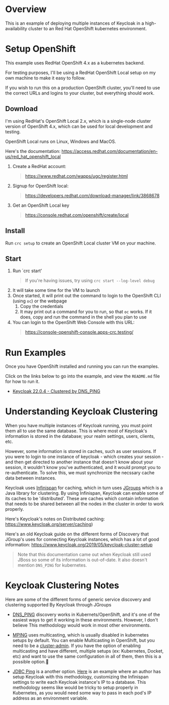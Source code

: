 # Overview
This is an example of deploying multiple instances of Keycloak in a high-availability cluster 
to an Red Hat OpenShift kubernetes environment.


# Setup OpenShift

This example uses RedHat OpenShift 4.x as a kubernetes backend.

For testing purposes, I'll be using a RedHat OpenShift Local setup on my own machine
to make it easy to follow.

If you wish to run this on a production OpenShift cluster, you'll need to use the correct
URLs and logins to your cluster, but everything should work.

## Download 
I'm using RedHat's OpenShift Local 2.x, which is a single-node cluster
version of OpenShift 4.x, which can be used for local development and testing. 

OpenShift Local runs on Linux, Windows and MacOS.

Here's the documentation:
https://access.redhat.com/documentation/en-us/red_hat_openshift_local

1. Create a RedHat account: 
	> https://www.redhat.com/wapps/ugc/register.html
2. Signup for OpenShift local: 
	> https://developers.redhat.com/download-manager/link/3868678
3. Get an OpenShift Local key
	> https://console.redhat.com/openshift/create/local

## Install
Run `crc setup` to create an OpenShift Local cluster VM on your machine. 

## Start
1. Run `crc start'
	> If you're having issues, try using `crc start --log-level debug`
2. It will take some time for the VM to launch
3. Once started, it will print out the command to login to the OpenShift CLI (using `oc`) or the webpage
	1. Copy the credentials
	2. It may print out a command for you to run, so that `oc` works. If it does, copy and run the command in the shell you plan to use
4. You can login to the OpenShift Web Console with this URL: 
	> https://console-openshift-console.apps-crc.testing/


# Run Examples

Once you have OpenShift installed and running you can run the examples.

Click on the links below to go into the example, and view the `README.md` file for how to run it.
- [Keycloak 22.0.4 - Clustered by DNS_PING](/22.0.4_dns_ping/)


# Understanding Keycloak Clustering

When you have multiple instances of Keycloak running, you must point them all to use the same database.
This is where most of Keycloak's information is stored in the database; 
your realm settings, users, clients, etc.

However, some information is stored in caches, such as user sessions. 
If you were to login to one instance of keycloak - which creates your session - and then get directed 
to another instance that doesn't know about your session, it wouldn't know you've authenticated, and 
it would prompt you to re-authenticate. To solve this, we must synchronize the necssary cache data
between instances.

Keycloak uses [Infinispan](https://infinispan.org/) for caching, which in turn uses 
[JGroups](http://www.jgroups.org/) which is a Java library for clustering. By using Infinispan, 
Keycloak can enable some of its caches to be 'distributed'. These are caches which contain
information that needs to be shared between all the nodes in the cluster in order to work properly.

Here's Keycloak's notes on Distributed caching:
https://www.keycloak.org/server/caching)

Here's an old Keycloak guide on the different forms of Discovery that JGroup's uses for connecting 
Keycloak instances, which has a lot of good information:
https://www.keycloak.org/2019/05/keycloak-cluster-setup
> Note that this documentation came out when Keycloak still used JBoss so some of its information
> is out-of-date. It also doesn't mention `DNS_PING` for kubernetes.


# Keycloak Clustering Notes

Here are some of the different forms of generic service discovery and clustering supported By Keycloak 
through JGroups

- [DNS_PING](http://www.jgroups.org/manual5/index.html#_dns_ping) discovery works in Kubernets/OpenShift,
and it's one of the easiest ways to get it working in these environments. However, I don't believe This
methodology would work in most other environments.

- [MPING](http://www.jgroups.org/manual5/index.html#MPING) uses multicasting, which is usually disabled
in kubernetes setups by default. You can enable Multicasting in OpenShift, but you need to be a 
[cluster-admin](https://docs.openshift.com/container-platform/4.8/networking/ovn_kubernetes_network_provider/enabling-multicast.html).
If you have the option of enabling multicasting and have different, multiple setups (ex: Kubernetes, 
Docket, etc) and want to use the same configuration in all of them, then this is a possible option.

- [JDBC Ping](http://www.jgroups.org/manual5/index.html#_jdbc_ping) is a another option.
[Here](https://github.com/ivangfr/keycloak-clustered) is an example where an author has setup 
Keycloak with this methodology, customizing the Infinispan settings to write each Keycloak 
instance's IP to a database. This methodology seems like would be tricky to setup properly in Kubernetes,
as you would need some way to pass in each pod's IP address as an environment variable.